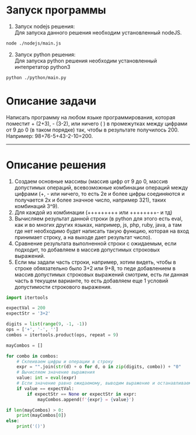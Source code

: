 # Запуск программы

1. Запуск nodejs решения:  
  Для запуска данного решения необходим установленный nodeJS.
  ```sh
  node ./nodejs/main.js
  ```
2. Запуск python решения:  
  Для запуска python решения необходим установленный интепретатор python3
  ```sh
  python ./python/main.py
  ```

# Описание задачи

Написать программу на любом языке программирования, которая поместит + (2+3), - (3-2), или ничего ( ) в промежутках между цифрами от 9 до 0 (в таком порядке) так, чтобы в результате получилось 200. Например: 98+76-5+43-2-10=200.
___

# Описание решения

1. Создаем основные массивы (массив цифр от 9 до 0, массив допустимых операций, всевозможные комбинации операций между цифрами (+, - или ничего, то есть 2е и более цифры соединяются и получается 2х и более значное число, например 321), таких комбинаций 3^9).
2. Для каждой из комбинации (+++++++++ или ++++++++- и тд)
3. Вычисляем результат данной строки (в python для этого есть eval, как и во многих других языках, например, js, php, ruby, java, а там где нет необходимо будет написать такую функцию, которая на вход принимает строку, а на выходе дает результат число).
4. Сравнение результата выполненной строки с ожидаемым, если подходит, то добавляем в массив допустимых строковых выражений.
5. Если мы задали часть строки, например, хотим видеть, чтобы в строке обяязательно было 3+2 или 9+8, то педе добавлением в массив допустимых строковых выражений смотрим, есть ли данная часть в текущем варианте, то есть добавляем еще 1 условий допустимости строкового выражения.


```python
import itertools

expectVal = 200
expectStr = '3+2'

digits = list(range(9, -1, -1))
ops = ['+', '-', '']
combos = itertools.product(ops, repeat = 9)

mayCombos = []

for combo in combos:
    # Склеиваем цифры и операции в строку
    expr = "".join(str(d) + o for d, o in zip(digits, combo)) + "0"
    # Вычисляем значение выражения
    value: int = eval(expr)
    # Если значение равно ожидаемому, выводим выражение и останавливаем цикл
    if value == expectVal:
        if expectStr == None or expectStr in expr:
            mayCombos.append(f'{expr} = {value}')

if len(mayCombos) > 0:
    print(mayCombos[0])
else:
    print('()')
```